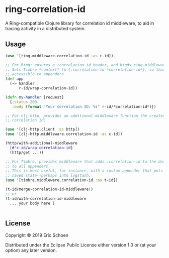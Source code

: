 # ring-correlation-id

A Ring-compatible Clojure library for correlation id middleware, to aid in tracing activity in a distributed system.

## Usage

```clojure
(use '[ring.middleware.correlation-id :as r-id])

;; For Ring: ensures a :correlation-id header, and binds ring.middleware.correlation-id/*correlation-id*
;; Sets Timbre *context* to {:correlation-id *correlation-id*}, so that the correlation id is natively
;; accessible to appenders
(def app
  (-> handler
      r-id/wrap-correlation-id))

(defn my-handler [request]
  {:status 200
   :body (format "Your correlation ID: %s" r-id/*correlation-id*)})

;; For clj-http, provides an additional-middleware function the creates or conveys the current
;; correlation id:

(use '[clj-http.client :as http])
(use '[clj-http.middleware.correlation-id :as c-id])

(http/with-additional-middleware
  [#'c-id/wrap-correlation-id]
  (http/get ...))

;; For Timbre, provides middleware that adds :correlation-id to the data map, so it's available
;; to all appenders.
;; This is most useful, for instance, with a custom appender that puts correlation-id into
;; saved state--perhaps into logstash.
(use '[timbre.middleware.correlation-id :as t-id])

(t-id/merge-correlation-id-middleware!)
;; or
(t-id/with-correlation-id-middleware
  ... your body here )



```      

## License

Copyright © 2019 Eric Schoen

Distributed under the Eclipse Public License either version 1.0 or (at
your option) any later version.
